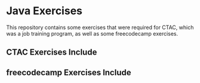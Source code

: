 # Java Exercises
This repository contains some exercises that were required for CTAC, which was a job training program, as well as some freecodecamp exercises.

## CTAC Exercises Include


## freecodecamp Exercises Include

